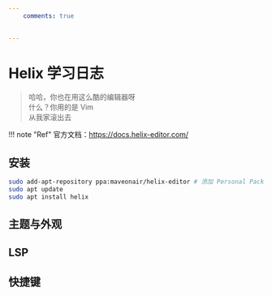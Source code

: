 ```yaml
---
    comments: true

 
---
```


# Helix 学习日志

> 哈哈，你也在用这么酷的编辑器呀  
> 什么？你用的是 Vim  
> 从我家滚出去  

!!! note "Ref"
    官方文档：<https://docs.helix-editor.com/>

## 安装

```sh
sudo add-apt-repository ppa:maveonair/helix-editor # 添加 Personal Package Archive
sudo apt update
sudo apt install helix
```

## 主题与外观

## LSP

## 快捷键